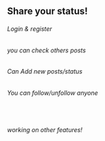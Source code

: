 <h2>Share your status!</h2>

<h6>Login & register</h6>
<h6>you can check others posts</h6>
<h6>Can Add new posts/status</h6>
<h6>You can follow/unfollow anyone</h6>

<br>
<h6>working on other features!<h6>


